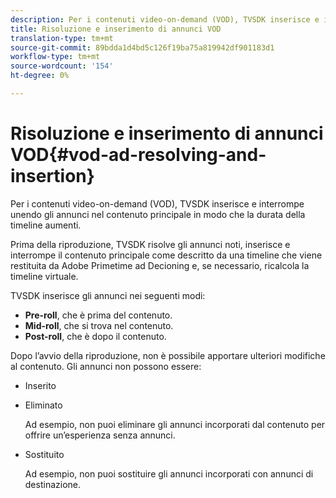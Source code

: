 ```yaml
---
description: Per i contenuti video-on-demand (VOD), TVSDK inserisce e interrompe unendo gli annunci nel contenuto principale in modo che la durata della timeline aumenti.
title: Risoluzione e inserimento di annunci VOD
translation-type: tm+mt
source-git-commit: 89bdda1d4bd5c126f19ba75a819942df901183d1
workflow-type: tm+mt
source-wordcount: '154'
ht-degree: 0%

---
```



# Risoluzione e inserimento di annunci VOD{#vod-ad-resolving-and-insertion}

Per i contenuti video-on-demand (VOD), TVSDK inserisce e interrompe unendo gli annunci nel contenuto principale in modo che la durata della timeline aumenti.

Prima della riproduzione, TVSDK risolve gli annunci noti, inserisce e interrompe il contenuto principale come descritto da una timeline che viene restituita da Adobe Primetime ad Decioning e, se necessario, ricalcola la timeline virtuale.

TVSDK inserisce gli annunci nei seguenti modi:

* **Pre-roll**, che è prima del contenuto.
* **Mid-roll**, che si trova nel contenuto.
* **Post-roll**, che è dopo il contenuto.

Dopo l’avvio della riproduzione, non è possibile apportare ulteriori modifiche al contenuto. Gli annunci non possono essere:

* Inserito
* Eliminato

   Ad esempio, non puoi eliminare gli annunci incorporati dal contenuto per offrire un’esperienza senza annunci.
* Sostituito

   Ad esempio, non puoi sostituire gli annunci incorporati con annunci di destinazione.

